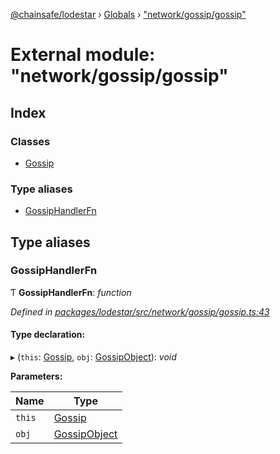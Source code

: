 [@chainsafe/lodestar](../README.md) › [Globals](../globals.md) › ["network/gossip/gossip"](_network_gossip_gossip_.md)

# External module: "network/gossip/gossip"

## Index

### Classes

* [Gossip](../classes/_network_gossip_gossip_.gossip.md)

### Type aliases

* [GossipHandlerFn](_network_gossip_gossip_.md#gossiphandlerfn)

## Type aliases

###  GossipHandlerFn

Ƭ **GossipHandlerFn**: *function*

*Defined in [packages/lodestar/src/network/gossip/gossip.ts:43](https://github.com/ChainSafe/lodestar/blob/1c1c1df91/packages/lodestar/src/network/gossip/gossip.ts#L43)*

#### Type declaration:

▸ (`this`: [Gossip](../classes/_network_gossip_gossip_.gossip.md), `obj`: [GossipObject](_network_gossip_interface_.md#gossipobject)): *void*

**Parameters:**

Name | Type |
------ | ------ |
`this` | [Gossip](../classes/_network_gossip_gossip_.gossip.md) |
`obj` | [GossipObject](_network_gossip_interface_.md#gossipobject) |
